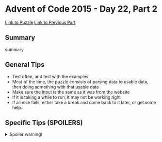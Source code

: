 # Advent of Code 2015 - Day 22, Part 2

[Link to Puzzle](https://adventofcode.com/2015/day/22#part2)
[Link to Previous Part](https://github.com/CodingAP/unofficial-aoc-syllabus/blob/main/years/2015/day22/part1.md)

## Summary
summary

## General Tips
- Test often, and test with the examples
- Most of the time, the puzzle consists of parsing data to usable data, then doing something with that usable data
- Make sure the input is the same as it was from the website
- If it is taking a while to run, it may not be working right
- If all else fails, either take a break and come back to it later, or get some help.

## Specific Tips (SPOILERS)
<details> <summary>Spoiler warning!</summary>

specific tips

</details>